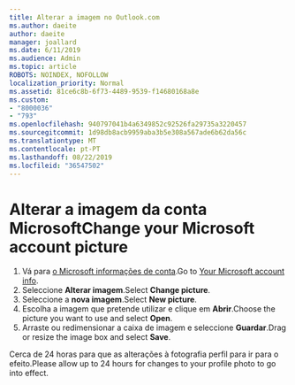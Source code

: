 ```yaml
---
title: Alterar a imagem no Outlook.com
ms.author: daeite
author: daeite
manager: joallard
ms.date: 6/11/2019
ms.audience: Admin
ms.topic: article
ROBOTS: NOINDEX, NOFOLLOW
localization_priority: Normal
ms.assetid: 81ce6c8b-6f73-4489-9539-f14680168a8e
ms.custom:
- "8000036"
- "793"
ms.openlocfilehash: 940797041b4a6349852c92526fa29735a3220457
ms.sourcegitcommit: 1d98db8acb9959aba3b5e308a567ade6b62da56c
ms.translationtype: MT
ms.contentlocale: pt-PT
ms.lasthandoff: 08/22/2019
ms.locfileid: "36547502"
---
```

# <a name="change-your-microsoft-account-picture"></a><span data-ttu-id="9dfd7-102">Alterar a imagem da conta Microsoft</span><span class="sxs-lookup"><span data-stu-id="9dfd7-102">Change your Microsoft account picture</span></span>

1. <span data-ttu-id="9dfd7-103">Vá para [o Microsoft informações de conta](https://go.microsoft.com/fwlink/p/?linkid=860841).</span><span class="sxs-lookup"><span data-stu-id="9dfd7-103">Go to [Your Microsoft account info](https://go.microsoft.com/fwlink/p/?linkid=860841).</span></span>
2. <span data-ttu-id="9dfd7-104">Seleccione **Alterar imagem**.</span><span class="sxs-lookup"><span data-stu-id="9dfd7-104">Select **Change picture**.</span></span>
3. <span data-ttu-id="9dfd7-105">Seleccione a **nova imagem**.</span><span class="sxs-lookup"><span data-stu-id="9dfd7-105">Select **New picture**.</span></span>
4. <span data-ttu-id="9dfd7-106">Escolha a imagem que pretende utilizar e clique em **Abrir**.</span><span class="sxs-lookup"><span data-stu-id="9dfd7-106">Choose the picture you want to use and select **Open**.</span></span>
5. <span data-ttu-id="9dfd7-107">Arraste ou redimensionar a caixa de imagem e seleccione **Guardar**.</span><span class="sxs-lookup"><span data-stu-id="9dfd7-107">Drag or resize the image box and select **Save**.</span></span>

<span data-ttu-id="9dfd7-108">Cerca de 24 horas para que as alterações à fotografia perfil para ir para o efeito.</span><span class="sxs-lookup"><span data-stu-id="9dfd7-108">Please allow up to 24 hours for changes to your profile photo to go into effect.</span></span>